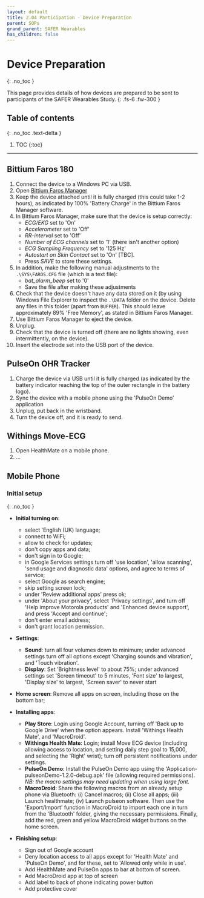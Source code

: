 ```yaml
---
layout: default
title: 2.04 Participation - Device Preparation
parent: SOPs
grand_parent: SAFER Wearables
has_children: false
---
```


# Device Preparation
{: .no_toc }

This page provides details of how devices are prepared to be sent to participants of the SAFER Wearables Study.
{: .fs-6 .fw-300 }

## Table of contents
{: .no_toc .text-delta }

1. TOC
{:toc}

---

## Bittium Faros 180

1. Connect the device to a Windows PC via USB.
2. Open [Bittium Faros Manager](https://www.bittium.com/medical/support)
3. Keep the device attached until it is fully charged (this could take 1-2 hours), as indicated by 100&#37; 'Battery Charge' in the Bittium Faros Manager software.
4. In Bittium Faros Manager, make sure that the device is setup correctly:
   - _ECG/EKG_ set to 'On'
   - _Accelerometer_ set to 'Off'
   - _RR-interval_ set to 'Off'
   - _Number of ECG channels_ set to '1' (there isn't another option)
   - _ECG Sampling Frequency_ set to '125 Hz'
   - _Autostart on Skin Contact_ set to 'On' [TBC].
   - Press _SAVE_ to store these settings.
5. In addition, make the following manual adjustments to the `.\SYS\FAROS.CFG` file (which is a text file):
   - _bat_alarm_beep_ set to '0'
   - Save the file after making these adjustments
6. Check that the device doesn't have any data stored on it (by using Windows File Explorer to inspect the `.\DATA` folder on the device. Delete any files in this folder (apart from `BUFFER`). This should leave approximately 89&#37; 'Free Memory', as stated in Bittium Faros Manager.
7. Use Bittium Faros Manager to eject the device.
8. Unplug.
9. Check that the device is turned off (there are no lights showing, even intermittently, on the device).
10. Insert the electrode set into the USB port of the device.


## PulseOn OHR Tracker

1. Charge the device via USB until it is fully charged (as indicated by the battery indicator reaching the top of the outer rectangle in the battery logo).
2. Sync the device with a mobile phone using the 'PulseOn Demo' application
3. Unplug, put back in the wristband.
4. Turn the device off, and it is ready to send.

## Withings Move-ECG

1. Open HealthMate on a mobile phone.
2. ...

## Mobile Phone

### Initial setup
{: .no_toc }
- **Initial turning on**:
   - select 'English (UK) language;
   - connect to WiFi;
   - allow to check for updates;  
   - don't copy apps and data;  
   - don't sign in to Google;  
   - in Google Services settings turn off 'use location', 'allow scanning', 'send usage and diagnostic data' options, and agree to terms of service;  
   - select Google as search engine;  
   - skip setting screen lock;  
   - under 'Review additional apps' press ok;  
   - under 'About your privacy', select 'Privacy settings', and turn off 'Help improve Motorola products' and 'Enhanced device support', and press 'Accept and continue';  
   - don't enter email address;  
   - don't grant location permission.

- **Settings**:
   - **Sound**: turn all four volumes down to minimum; under advanced settings turn off all options except 'Charging sounds and vibration', and 'Touch vibration'.
   - **Display**: Set 'Brightness level' to about 75%; under advanced settings set 'Screen timeout' to 5 minutes, 'Font size' to largest, 'Display size' to largest, 'Screen saver' to never start

- **Home screen**: Remove all apps on screen, including those on the bottom bar;

- **Installing apps**:
   - **Play Store**: Login using Google Account, turning off 'Back up to Google Drive' when the option appears. Install 'Withings Health Mate', and 'MacroDroid'.
   - **Withings Health Mate**: Login; install Move ECG device (including allowing access to location, and setting daily step goal to 15,000, and selecting the 'Right' wrist); turn off persistent notifications under settings.
   - **PulseOn Demo**: Install the PulseOn Demo app using the 'Application-pulseonDemo-1.2.0-debug.apk' file (allowing required permissions). _NB: the macro settings may need updating when using large font._
   - **MacroDroid**: Share the following macros from an already setup phone via Bluetooth: (i) Cancel macros; (ii) Close all apps; (iii) Launch healthmate; (iv) Launch pulseon software. Then use the 'Export/Import' function in MacroDroid to import each one in turn from the 'Bluetooth' folder, giving the necessary permissions. Finally, add the red, green and yellow MacroDroid widget buttons on the home screen.

- **Finishing setup**:
   - Sign out of Google account
   - Deny location access to all apps except for 'Health Mate' and 'PulseOn Demo', and for these, set to 'Allowed only while in use'.
   - Add HealthMate and PulseOn apps to bar at bottom of screen.
   - Add MacroDroid app at top of screen
   - Add label to back of phone indicating power button
   - Add protective cover
